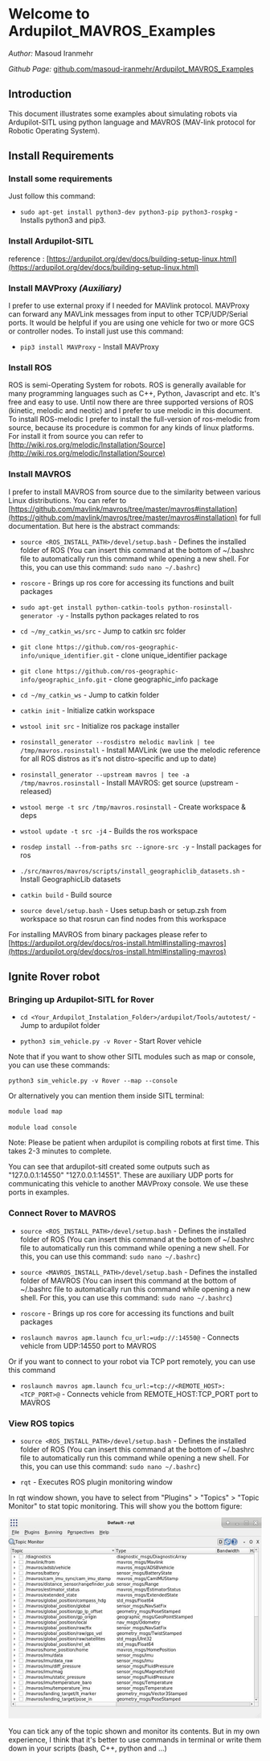 # Welcome to Ardupilot_MAVROS_Examples

*Author:* Masoud Iranmehr

*Github Page:* [github.com/masoud-iranmehr/Ardupilot_MAVROS_Examples](https://github.com/masoud-iranmehr/Ardupilot_MAVROS_Examples)


## Introduction
This document illustrates some examples about simulating robots via Ardupilot-SITL using python language and MAVROS (MAV-link protocol for Robotic Operating System).

## Install Requirements

### Install some requirements
Just follow this command:

* `sudo apt-get install python3-dev python3-pip python3-rospkg` - Installs python3 and pip3.

### Install Ardupilot-SITL
reference : [https://ardupilot.org/dev/docs/building-setup-linux.html](https://ardupilot.org/dev/docs/building-setup-linux.html)

### Install MAVProxy *(Auxiliary)*
I prefer to use external proxy if I needed for MAVlink protocol. MAVProxy can forward any MAVLink messages from input to other TCP/UDP/Serial ports. It would be helpful if you are using one vehicle for two or more GCS or controller nodes. To install just use this command:

* `pip3 install MAVProxy` - Install MAVProxy

### Install ROS
ROS is semi-Operating System for robots. ROS is generally available for many programming languages such as C++, Python, Javascript and etc. It's free and easy to use. Until now there are three supported versions of ROS (kinetic, melodic and neotic) and I prefer to use melodic in this document. To install ROS-melodic I prefer to install the full-version of ros-melodic from source, because its procedure is common for any kinds of linux platforms. For install it from source you can refer to [http://wiki.ros.org/melodic/Installation/Source](http://wiki.ros.org/melodic/Installation/Source)

### Install MAVROS
I prefer to install MAVROS from source due to the similarity between various Linux distributions. You can refer to [https://github.com/mavlink/mavros/tree/master/mavros#installation](https://github.com/mavlink/mavros/tree/master/mavros#installation) for full documentation. But here is the abstract commands:

* `source <ROS_INSTALL_PATH>/devel/setup.bash` - Defines the installed folder of ROS (You can insert this command at the bottom of ~/.bashrc file to automatically run this command while opening a new shell. For this, you can use this command: `sudo nano ~/.bashrc`) 
  
* `roscore` - Brings up ros core for accessing its functions and built packages

* `sudo apt-get install python-catkin-tools python-rosinstall-generator -y` - Installs python packages related to ros

* `cd ~/my_catkin_ws/src` - Jump to catkin src folder

* `git clone https://github.com/ros-geographic-info/unique_identifier.git` - clone unique_identifier package
 
* `git clone https://github.com/ros-geographic-info/geographic_info.git` - clone geographic_info package

* `cd ~/my_catkin_ws` - Jump to catkin folder

* `catkin init` - Initialize catkin workspace

* `wstool init src` - Initialize ros package installer

* `rosinstall_generator --rosdistro melodic mavlink | tee /tmp/mavros.rosinstall` - Install MAVLink (we use the melodic reference for all ROS distros as it's not distro-specific and up to date)

* `rosinstall_generator --upstream mavros | tee -a /tmp/mavros.rosinstall` - Install MAVROS: get source (upstream - released)

* `wstool merge -t src /tmp/mavros.rosinstall` - Create workspace & deps

* `wstool update -t src -j4` - Builds the ros workspace

* `rosdep install --from-paths src --ignore-src -y` - Install packages for ros

* `./src/mavros/mavros/scripts/install_geographiclib_datasets.sh` - Install GeographicLib datasets

* `catkin build` - Build source

* `source devel/setup.bash` - Uses setup.bash or setup.zsh from workspace so that rosrun can find nodes from this workspace

For installing MAVROS from binary packages please refer to [https://ardupilot.org/dev/docs/ros-install.html#installing-mavros](https://ardupilot.org/dev/docs/ros-install.html#installing-mavros)

## Ignite Rover robot


### Bringing up Ardupilot-SITL for Rover

* `cd <Your_Ardupilot_Instalation_Folder>/ardupilot/Tools/autotest/` - Jump to ardupilot folder

* `python3 sim_vehicle.py -v Rover` - Start Rover vehicle

Note that if you want to show other SITL modules such as map or console, you can use these commands:

    python3 sim_vehicle.py -v Rover --map --console
    
Or alternatively you can mention them inside SITL terminal:

    module load map
    
    module load console

Note: Please be patient when ardupilot is compiling robots at first time. This takes 2-3 minutes to complete.

You can see that ardupilot-sitl created some outputs such as "127.0.0.1:14550" "127.0.0.1:14551". These are auxiliary UDP ports for communicating this vehicle to another MAVProxy console. We use these ports in examples.    

### Connect Rover to MAVROS

* `source <ROS_INSTALL_PATH>/devel/setup.bash` - Defines the installed folder of ROS (You can insert this command at the bottom of ~/.bashrc file to automatically run this command while opening a new shell. For this, you can use this command: `sudo nano ~/.bashrc`)

* `source <MAVROS_INSTALL_PATH>/devel/setup.bash` - Defines the installed folder of MAVROS (You can insert this command at the bottom of ~/.bashrc file to automatically run this command while opening a new shell. For this, you can use this command: `sudo nano ~/.bashrc`)

* `roscore` - Brings up ros core for accessing its functions and built packages

* `roslaunch mavros apm.launch fcu_url:=udp://:14550@` - Connects vehicle from UDP:14550 port to MAVROS

Or if you want to connect to your robot via TCP port remotely, you can use this command

* `roslaunch mavros apm.launch fcu_url:=tcp://<REMOTE_HOST>:<TCP_PORT>@` - Connects vehicle from REMOTE_HOST:TCP_PORT port to MAVROS
 

### View ROS topics

* `source <ROS_INSTALL_PATH>/devel/setup.bash` - Defines the installed folder of ROS (You can insert this command at the bottom of ~/.bashrc file to automatically run this command while opening a new shell. For this, you can use this command: `sudo nano ~/.bashrc`)

* `rqt` - Executes ROS plugin monitoring window

In rqt window shown, you have to select from "Plugins" > "Topics" > "Topic Monitor" to stat topic monitoring. This will show you the bottom figure:

![Screenshot](img/fig1_ros_topic_monitoring.jpg)

You can tick any of the topic shown and monitor its contents. But in my own experience, I think that it's better to use commands in terminal or write them down in your scripts (bash, C++, python and ...)
 







 


